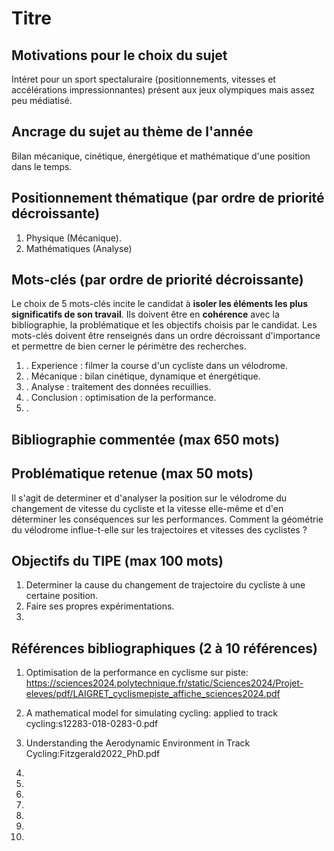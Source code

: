 # Titre
                        
## Motivations pour le choix du sujet
Intéret pour un sport spectaluraire (positionnements, vitesses et accélérations impressionnantes) présent aux jeux olympiques mais assez peu médiatisé. 

## Ancrage du sujet au thème de l'année
Bilan mécanique, cinétique, énergétique et mathématique d'une position dans le temps.

## Positionnement thématique (par ordre de priorité décroissante)

1. Physique (Mécanique).
2. Mathématiques (Analyse)



## Mots-clés (par ordre de priorité décroissante)

Le choix de 5 mots-clés incite le candidat à **isoler les éléments les plus significatifs de son travail**. Ils doivent être en **cohérence** avec la bibliographie, la problématique et les objectifs choisis par le candidat. Les mots-clés doivent être renseignés dans un ordre décroissant d'importance et permettre de bien cerner le périmètre des recherches.

1. . Experience : filmer la course d'un cycliste dans un vélodrome.
2. . Mécanique : bilan cinétique, dynamique et énergétique.
3. . Analyse : traitement des données recuillies.
4. . Conclusion : optimisation de la performance.
5. .


## Bibliographie commentée (max 650 mots)



## Problématique retenue (max 50 mots)
Il s'agit de determiner et d'analyser la position sur le vélodrome du changement de vitesse du cycliste et la vitesse elle-même et d'en déterminer les conséquences sur les performances. Comment la géométrie du vélodrome influe-t-elle sur les trajectoires et vitesses des cyclistes ?
 
## Objectifs du TIPE (max 100 mots)

1. Determiner la cause du changement de trajectoire du cycliste à une certaine position.
2. Faire ses propres expérimentations.
3.


## Références bibliographiques (2 à 10 références)

1. Optimisation de la performance en cyclisme sur piste: https://sciences2024.polytechnique.fr/static/Sciences2024/Projet-eleves/pdf/LAIGRET_cyclismepiste_affiche_sciences2024.pdf
2. A mathematical model for simulating cycling: applied to track cycling:s12283-018-0283-0.pdf

3. Understanding the Aerodynamic
Environment in Track Cycling:Fitzgerald2022_PhD.pdf
4. 
5. 
6. 
7. 
8. 
9. 
10. 

